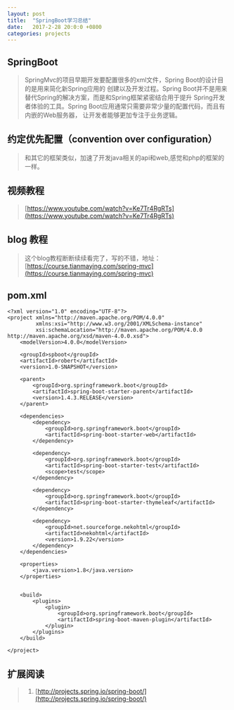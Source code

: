 ```yaml
---
layout: post
title:  "SpringBoot学习总结"
date:   2017-2-28 20:0:0 +0800
categories: projects
---
```


## SpringBoot
>SpringMvc的项目早期开发要配置很多的xml文件，Spring Boot的设计目的是用来简化新Spring应用的
创建以及开发过程。Spring Boot并不是用来替代Spring的解决方案，而是和Spring框架紧密结合用于提升
Spring开发者体验的工具。Spring Boot应用通常只需要非常少量的配置代码，而且有内嵌的Web服务器，
让开发者能够更加专注于业务逻辑。

## 约定优先配置（convention over configuration）
>和其它的框架类似，加速了开发java相关的api和web,感觉和php的框架的一样。

## 视频教程
>[https://www.youtube.com/watch?v=Ke7Tr4RgRTs](https://www.youtube.com/watch?v=Ke7Tr4RgRTs)

## blog 教程
>这个blog教程断断续续看完了，写的不错，地址：[https://course.tianmaying.com/spring-mvc](https://course.tianmaying.com/spring-mvc)

## pom.xml

    <?xml version="1.0" encoding="UTF-8"?>
    <project xmlns="http://maven.apache.org/POM/4.0.0"
             xmlns:xsi="http://www.w3.org/2001/XMLSchema-instance"
             xsi:schemaLocation="http://maven.apache.org/POM/4.0.0 http://maven.apache.org/xsd/maven-4.0.0.xsd">
        <modelVersion>4.0.0</modelVersion>
    
        <groupId>spboot</groupId>
        <artifactId>robert</artifactId>
        <version>1.0-SNAPSHOT</version>
    
        <parent>
            <groupId>org.springframework.boot</groupId>
            <artifactId>spring-boot-starter-parent</artifactId>
            <version>1.4.3.RELEASE</version>
        </parent>
    
        <dependencies>
            <dependency>
                <groupId>org.springframework.boot</groupId>
                <artifactId>spring-boot-starter-web</artifactId>
            </dependency>
    
            <dependency>
                <groupId>org.springframework.boot</groupId>
                <artifactId>spring-boot-starter-test</artifactId>
                <scope>test</scope>
            </dependency>
    
            <dependency>
                <groupId>org.springframework.boot</groupId>
                <artifactId>spring-boot-starter-thymeleaf</artifactId>
            </dependency>
    
            <dependency>
                <groupId>net.sourceforge.nekohtml</groupId>
                <artifactId>nekohtml</artifactId>
                <version>1.9.22</version>
            </dependency>
        </dependencies>
    
        <properties>
            <java.version>1.8</java.version>
        </properties>
    
    
        <build>
            <plugins>
                <plugin>
                    <groupId>org.springframework.boot</groupId>
                    <artifactId>spring-boot-maven-plugin</artifactId>
                </plugin>
            </plugins>
        </build>
    
    </project>
   
## 扩展阅读  
>1. [http://projects.spring.io/spring-boot/](http://projects.spring.io/spring-boot/) 
